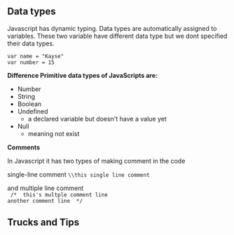 
## Data types
Javascript has dynamic typing. Data types are automatically assigned to variables.
These two variable have different data type but we dont specified their data types.

`
var name = "Kayse"  
`  
`
var number = 15
`

**Difference Primitive data types of JavaScripts are:**
 * Number
 * String
 * Boolean
 * Undefined
    * a declared variable but doesn't have a value yet
 * Null
    * meaning not exist

**Comments**

In Javascript it has two types of making comment in the code

single-line comment 
`\\this single line comment` 

and multiple line comment   
` 
/* 
this's multple comment line
`  
`
another comment line 
*/
`
 ## Trucks and Tips
